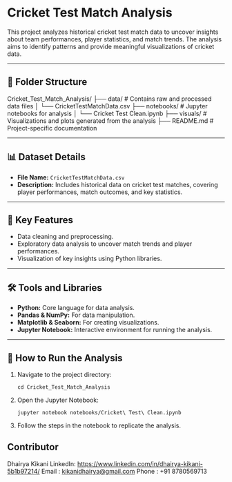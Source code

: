 # Cricket Test Match Analysis

This project analyzes historical cricket test match data to uncover insights about team performances, player statistics, and match trends. The analysis aims to identify patterns and provide meaningful visualizations of cricket data.

---

## 📂 Folder Structure

Cricket_Test_Match_Analysis/ ├── data/ # Contains raw and processed data files │ └── CricketTestMatchData.csv ├── notebooks/ # Jupyter notebooks for analysis │ └── Cricket Test Clean.ipynb ├── visuals/ # Visualizations and plots generated from the analysis ├── README.md # Project-specific documentation


---

## 📊 Dataset Details
- **File Name:** `CricketTestMatchData.csv`
- **Description:** Includes historical data on cricket test matches, covering player performances, match outcomes, and key statistics.

---

## 🔑 Key Features
- Data cleaning and preprocessing.
- Exploratory data analysis to uncover match trends and player performances.
- Visualization of key insights using Python libraries.

---

## 🛠️ Tools and Libraries
- **Python:** Core language for data analysis.
- **Pandas & NumPy:** For data manipulation.
- **Matplotlib & Seaborn:** For creating visualizations.
- **Jupyter Notebook:** Interactive environment for running the analysis.

---

## 🚀 How to Run the Analysis

1. Navigate to the project directory:
   
       cd Cricket_Test_Match_Analysis

2. Open the Jupyter Notebook:
    
       jupyter notebook notebooks/Cricket\ Test\ Clean.ipynb

3. Follow the steps in the notebook to replicate the analysis.


## Contributor 

Dhairya Kikani
LinkedIn: https://www.linkedin.com/in/dhairya-kikani-5b1b97214/
Email : kikanidhairya@gmail.com
Phone : +91 8780569713


